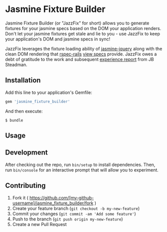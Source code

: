 # Jasmine Fixture Builder

Jasmine Fixture Builder (or "JazzFix" for short) allows you to generate fixtures for your jasmine specs based on the DOM your application renders. Don't let your jasmine fixtures get stale and lie to you - use JazzFix to keep your application's DOM and jasmine specs in sync!

JazzFix leverages the fixture loading ability of [jasmine-jquery](https://github.com/velesin/jasmine-jquery) along with the clean DOM rendering that [rspec-rails](https://github.com/rspec/rspec-rails) [view specs](https://github.com/rspec/rspec-rails#view-specs) provide. JazzFix owes a debt of gratitude to the work and subsequent [experience report](http://pivotallabs.com/javascriptspecs-bind-reality/) from JB Steadman.

## Installation

Add this line to your application's Gemfile:

```ruby
gem 'jasmine_fixture_builder'
```

And then execute:

    $ bundle

## Usage

## Development

After checking out the repo, run `bin/setup` to install dependencies. Then, run `bin/console` for an interactive prompt that will allow you to experiment.


## Contributing

1. Fork it ( https://github.com/[my-github-username]/jasmine_fixture_builder/fork )
2. Create your feature branch (`git checkout -b my-new-feature`)
3. Commit your changes (`git commit -am 'Add some feature'`)
4. Push to the branch (`git push origin my-new-feature`)
5. Create a new Pull Request
